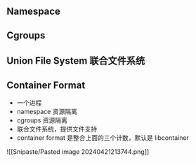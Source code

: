 ## Namespace

## Cgroups

## Union File System 联合文件系统

## Container Format

- 一个进程
- namespace 资源隔离
- cgroups 资源隔离
- 联合文件系统，提供文件支持
- container format 是整合上面的三个计数，默认是 libcontainer

![[Snipaste/Pasted image 20240421213744.png]]
